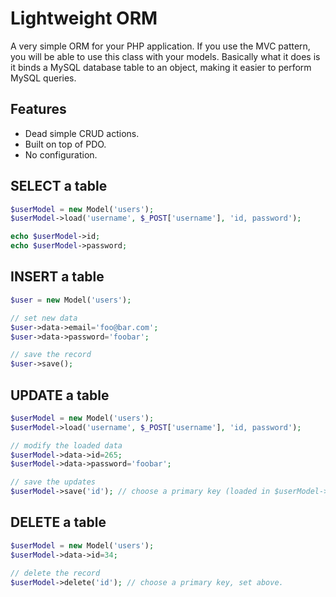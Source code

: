 Lightweight ORM
=====================
A very simple ORM for your PHP application. If you use the MVC pattern, you will be able to use this class with your models. Basically what it does is it binds a MySQL database table to an object, making it easier to perform MySQL queries.

Features
--------

* Dead simple CRUD actions.
* Built on top of PDO.
* No configuration.

SELECT a table
-------------------

```php
$userModel = new Model('users');
$userModel->load('username', $_POST['username'], 'id, password'); 

echo $userModel->id;
echo $userModel->password;
```

INSERT a table
-------------------

```php
$user = new Model('users');

// set new data
$user->data->email='foo@bar.com';
$user->data->password='foobar';

// save the record
$user->save();
```

UPDATE a table
-------------------

```php
$userModel = new Model('users');
$userModel->load('username', $_POST['username'], 'id, password'); 

// modify the loaded data
$userModel->data->id=265;
$userModel->data->password='foobar';

// save the updates
$userModel->save('id'); // choose a primary key (loaded in $userModel->load, 3rd parameter)
```

DELETE a table
-------------------

```php
$userModel = new Model('users');
$userModel->data->id=34;

// delete the record
$userModel->delete('id'); // choose a primary key, set above.
```
